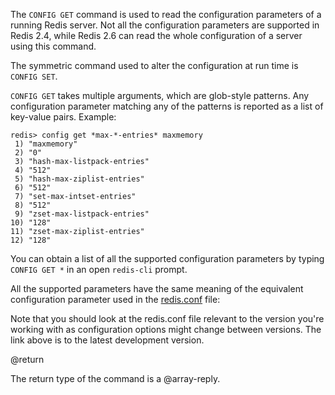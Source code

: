The `CONFIG GET` command is used to read the configuration parameters of a running Redis server.
Not all the configuration parameters are supported in Redis 2.4, while Redis 2.6 can read the whole configuration of a server using this command.

The symmetric command used to alter the configuration at run time is `CONFIG SET`.

`CONFIG GET` takes multiple arguments, which are glob-style patterns.
Any configuration parameter matching any of the patterns is reported as a list of key-value pairs.
Example:

```
redis> config get *max-*-entries* maxmemory
 1) "maxmemory"
 2) "0"
 3) "hash-max-listpack-entries"
 4) "512"
 5) "hash-max-ziplist-entries"
 6) "512"
 7) "set-max-intset-entries"
 8) "512"
 9) "zset-max-listpack-entries"
10) "128"
11) "zset-max-ziplist-entries"
12) "128"
```

You can obtain a list of all the supported configuration parameters by typing `CONFIG GET *` in an open `redis-cli` prompt.

All the supported parameters have the same meaning of the equivalent configuration parameter used in the [redis.conf][hgcarr22rc] file:

[hgcarr22rc]: http://github.com/redis/redis/raw/unstable/redis.conf

Note that you should look at the redis.conf file relevant to the version you're working with as configuration options might change between versions.
The link above is to the latest development version.

@return

The return type of the command is a @array-reply.
